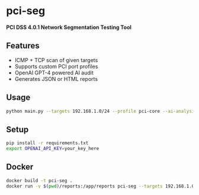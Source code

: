 
# pci-seg

**PCI DSS 4.0.1 Network Segmentation Testing Tool**

## Features
- ICMP + TCP scan of given targets
- Supports custom PCI port profiles
- OpenAI GPT-4 powered AI audit
- Generates JSON or HTML reports

## Usage
```bash
python main.py --targets 192.168.1.0/24 --profile pci-core --ai-analysis --report html
```

## Setup
```bash
pip install -r requirements.txt
export OPENAI_API_KEY=your_key_here
```

## Docker
```bash
docker build -t pci-seg .
docker run -v $(pwd)/reports:/app/reports pci-seg --targets 192.168.1.0/24
```
